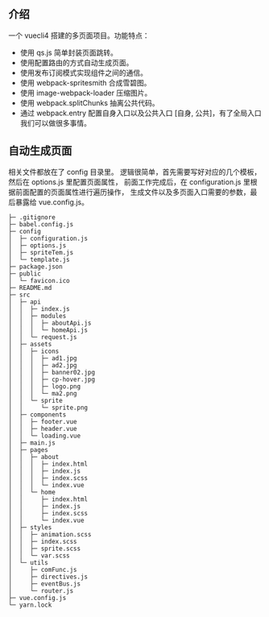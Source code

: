 ## 介绍

一个 vuecli4 搭建的多页面项目。功能特点：

- 使用 qs.js 简单封装页面跳转。
- 使用配置路由的方式自动生成页面。
- 使用发布订阅模式实现组件之间的通信。
- 使用 webpack-spritesmith 合成雪碧图。
- 使用 image-webpack-loader 压缩图片。
- 使用 webpack.splitChunks 抽离公共代码。
- 通过 webpack.entry 配置自身入口以及公共入口 [自身, 公共]，有了全局入口我们可以做很多事情。

## 自动生成页面

相关文件都放在了 config 目录里。
逻辑很简单，首先需要写好对应的几个模板，然后在 options.js 里配置页面属性，
前面工作完成后，在 configuration.js 里根据前面配置的页面属性进行遍历操作，
生成文件以及多页面入口需要的参数，最后暴露给 vue.config.js。

```
├─ .gitignore
├─ babel.config.js
├─ config
│  ├─ configuration.js
│  ├─ options.js
│  ├─ spriteTem.js
│  └─ template.js
├─ package.json
├─ public
│  └─ favicon.ico
├─ README.md
├─ src
│  ├─ api
│  │  ├─ index.js
│  │  ├─ modules
│  │  │  ├─ aboutApi.js
│  │  │  └─ homeApi.js
│  │  └─ request.js
│  ├─ assets
│  │  ├─ icons
│  │  │  ├─ ad1.jpg
│  │  │  ├─ ad2.jpg
│  │  │  ├─ banner02.jpg
│  │  │  ├─ cp-hover.jpg
│  │  │  ├─ logo.png
│  │  │  └─ ma2.png
│  │  └─ sprite
│  │     └─ sprite.png
│  ├─ components
│  │  ├─ footer.vue
│  │  ├─ header.vue
│  │  └─ loading.vue
│  ├─ main.js
│  ├─ pages
│  │  ├─ about
│  │  │  ├─ index.html
│  │  │  ├─ index.js
│  │  │  ├─ index.scss
│  │  │  └─ index.vue
│  │  └─ home
│  │     ├─ index.html
│  │     ├─ index.js
│  │     ├─ index.scss
│  │     └─ index.vue
│  ├─ styles
│  │  ├─ animation.scss
│  │  ├─ index.scss
│  │  ├─ sprite.scss
│  │  └─ var.scss
│  └─ utils
│     ├─ comFunc.js
│     ├─ directives.js
│     ├─ eventBus.js
│     └─ router.js
├─ vue.config.js
└─ yarn.lock

```
